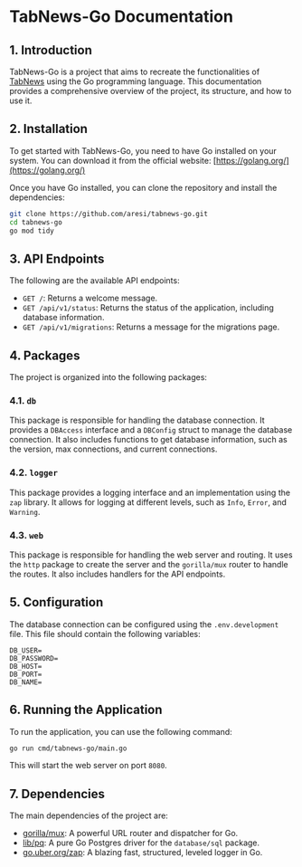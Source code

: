 # TabNews-Go Documentation

## 1. Introduction

TabNews-Go is a project that aims to recreate the functionalities of [TabNews](https://www.tabnews.com.br/) using the Go programming language. This documentation provides a comprehensive overview of the project, its structure, and how to use it.

## 2. Installation

To get started with TabNews-Go, you need to have Go installed on your system. You can download it from the official website: [https://golang.org/](https://golang.org/)

Once you have Go installed, you can clone the repository and install the dependencies:

```bash
git clone https://github.com/aresi/tabnews-go.git
cd tabnews-go
go mod tidy
```

## 3. API Endpoints

The following are the available API endpoints:

*   `GET /`: Returns a welcome message.
*   `GET /api/v1/status`: Returns the status of the application, including database information.
*   `GET /api/v1/migrations`: Returns a message for the migrations page.

## 4. Packages

The project is organized into the following packages:

### 4.1. `db`

This package is responsible for handling the database connection. It provides a `DBAccess` interface and a `DBConfig` struct to manage the database connection. It also includes functions to get database information, such as the version, max connections, and current connections.

### 4.2. `logger`

This package provides a logging interface and an implementation using the `zap` library. It allows for logging at different levels, such as `Info`, `Error`, and `Warning`.

### 4.3. `web`

This package is responsible for handling the web server and routing. It uses the `http` package to create the server and the `gorilla/mux` router to handle the routes. It also includes handlers for the API endpoints.

## 5. Configuration

The database connection can be configured using the `.env.development` file. This file should contain the following variables:

```
DB_USER=
DB_PASSWORD=
DB_HOST=
DB_PORT=
DB_NAME=
```

## 6. Running the Application

To run the application, you can use the following command:

```bash
go run cmd/tabnews-go/main.go
```

This will start the web server on port `8080`.

## 7. Dependencies

The main dependencies of the project are:

*   [gorilla/mux](https://github.com/gorilla/mux): A powerful URL router and dispatcher for Go.
*   [lib/pq](https://github.com/lib/pq): A pure Go Postgres driver for the `database/sql` package.
*   [go.uber.org/zap](https://github.com/uber-go/zap): A blazing fast, structured, leveled logger in Go.
